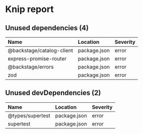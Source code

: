 # Knip report

## Unused dependencies (4)

| Name                      | Location     | Severity |
| :------------------------ | :----------- | :------- |
| @backstage/catalog-client | package.json | error    |
| express-promise-router    | package.json | error    |
| @backstage/errors         | package.json | error    |
| zod                       | package.json | error    |

## Unused devDependencies (2)

| Name             | Location     | Severity |
| :--------------- | :----------- | :------- |
| @types/supertest | package.json | error    |
| supertest        | package.json | error    |
